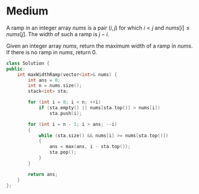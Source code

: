 # Medium

A ramp in an integer array $nums$ is a pair $(i, j)$ for which $i < j$ and $nums[i] \leq nums[j]$. The width of such a ramp is $j - i$.

Given an integer array $nums$, return the maximum width of a ramp in $nums$. If there is no ramp in $nums$, return $0$.

```cpp
class Solution {
public:
    int maxWidthRamp(vector<int>& nums) {
        int ans = 0;
        int n = nums.size();
        stack<int> sta;

        for (int i = 0; i < n; ++i)
            if (sta.empty() || nums[sta.top()] > nums[i])
                sta.push(i);

        for (int i = n - 1; i > ans; --i)
        {
            while (sta.size() && nums[i] >= nums[sta.top()])
            {
                ans = max(ans, i - sta.top());
                sta.pop();
            }
        }

        return ans;
    }
};
```

